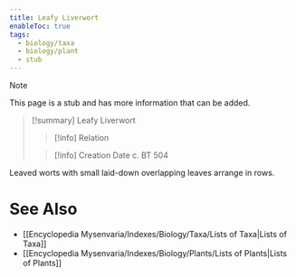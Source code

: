 ```yaml
---
title: Leafy Liverwort
enableToc: true
tags:
  - biology/taxa
  - biology/plant
  - stub
---
```


> [!note]
> This page is a stub and has more information that can be added.

> [!summary] Leafy Liverwort
> > [!info] Relation
>
> > [!info] Creation Date
> > c. BT 504

Leaved worts with small laid-down overlapping leaves arrange in rows.

# See Also
- [[Encyclopedia Mysenvaria/Indexes/Biology/Taxa/Lists of Taxa|Lists of Taxa]]
- [[Encyclopedia Mysenvaria/Indexes/Biology/Plants/Lists of Plants|Lists of Plants]]
